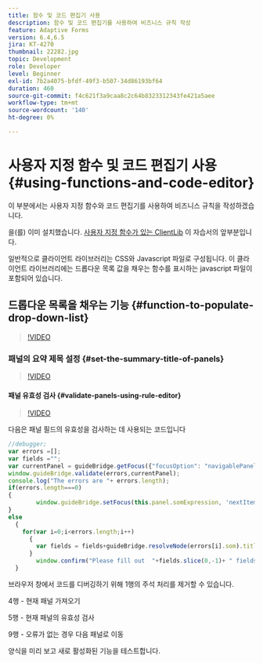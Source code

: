 ```yaml
---
title: 함수 및 코드 편집기 사용
description: 함수 및 코드 편집기를 사용하여 비즈니스 규칙 작성
feature: Adaptive Forms
version: 6.4,6.5
jira: KT-4270
thumbnail: 22282.jpg
topic: Development
role: Developer
level: Beginner
exl-id: 7b2a4075-bfdf-49f3-b507-34d86193bf64
duration: 460
source-git-commit: f4c621f3a9caa8c2c64b8323312343fe421a5aee
workflow-type: tm+mt
source-wordcount: '140'
ht-degree: 0%

---
```


# 사용자 지정 함수 및 코드 편집기 사용 {#using-functions-and-code-editor}

이 부분에서는 사용자 지정 함수와 코드 편집기를 사용하여 비즈니스 규칙을 작성하겠습니다.

을(를) 이미 설치했습니다. [사용자 지정 함수가 있는 ClientLib](assets/client-libs-and-logo.zip) 이 자습서의 앞부분입니다.

일반적으로 클라이언트 라이브러리는 CSS와 Javascript 파일로 구성됩니다. 이 클라이언트 라이브러리에는 드롭다운 목록 값을 채우는 함수를 표시하는 javascript 파일이 포함되어 있습니다.


## 드롭다운 목록을 채우는 기능 {#function-to-populate-drop-down-list}

>[!VIDEO](https://video.tv.adobe.com/v/22282?quality=12&learn=on)

### 패널의 요약 제목 설정 {#set-the-summary-title-of-panels}

>[!VIDEO](https://video.tv.adobe.com/v/28387?quality=12&learn=on)

#### 패널 유효성 검사 {#validate-panels-using-rule-editor}

>[!VIDEO](https://video.tv.adobe.com/v/28409?quality=12&learn=on)

다음은 패널 필드의 유효성을 검사하는 데 사용되는 코드입니다

```javascript
//debugger;
var errors =[];
var fields ="";
var currentPanel = guideBridge.getFocus({"focusOption": "navigablePanel"});
window.guideBridge.validate(errors,currentPanel);
console.log("The errors are "+ errors.length);
if(errors.length===0)
{
        window.guideBridge.setFocus(this.panel.somExpression, 'nextItem', true);
}
else
  {
    for(var i=0;i<errors.length;i++)
      {
        var fields = fields+guideBridge.resolveNode(errors[i].som).title+" , ";
      }
        window.confirm("Please fill out  "+fields.slice(0,-1)+ " fields");
  }
```

브라우저 창에서 코드를 디버깅하기 위해 1행의 주석 처리를 제거할 수 있습니다.

4행 - 현재 패널 가져오기

5행 - 현재 패널의 유효성 검사

9행 - 오류가 없는 경우 다음 패널로 이동

양식을 미리 보고 새로 활성화된 기능을 테스트합니다.

